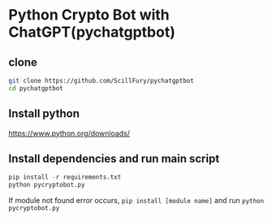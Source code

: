 # Python Crypto Bot with ChatGPT(pychatgptbot)

## clone 
```sh
git clone https://github.com/ScillFury/pychatgptbot
cd pychatgptbot
```
## Install python
https://www.python.org/downloads/

## Install dependencies and run main script  

```py
pip install -r requirements.txt
python pycryptobot.py
```
If module not found error occurs, `pip install [module name]` and run `python pycryptobot.py`
